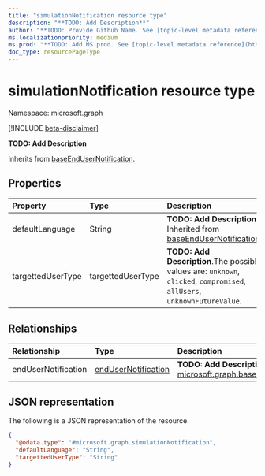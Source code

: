 ```yaml
---
title: "simulationNotification resource type"
description: "**TODO: Add Description**"
author: "**TODO: Provide Github Name. See [topic-level metadata reference](https://aka.ms/msgo?pagePath=Document-APIs/Guidelines/Metadata)**"
ms.localizationpriority: medium
ms.prod: "**TODO: Add MS prod. See [topic-level metadata reference](https://aka.ms/msgo?pagePath=Document-APIs/Guidelines/Metadata)**"
doc_type: resourcePageType
---
```


# simulationNotification resource type

Namespace: microsoft.graph

[!INCLUDE [beta-disclaimer](../../includes/beta-disclaimer.md)]

**TODO: Add Description**


Inherits from [baseEndUserNotification](../resources/baseendusernotification.md).

## Properties
|Property|Type|Description|
|:---|:---|:---|
|defaultLanguage|String|**TODO: Add Description** Inherited from [baseEndUserNotification](../resources/baseendusernotification.md).|
|targettedUserType|targettedUserType|**TODO: Add Description**.The possible values are: `unknown`, `clicked`, `compromised`, `allUsers`, `unknownFutureValue`.|

## Relationships
|Relationship|Type|Description|
|:---|:---|:---|
|endUserNotification|[endUserNotification](../resources/endusernotification.md)|**TODO: Add Description** Inherited from [microsoft.graph.baseEndUserNotification](../resources/baseendusernotification.md)|

## JSON representation
The following is a JSON representation of the resource.
<!-- {
  "blockType": "resource",
  "@odata.type": "microsoft.graph.simulationNotification"
}
-->
``` json
{
  "@odata.type": "#microsoft.graph.simulationNotification",
  "defaultLanguage": "String",
  "targettedUserType": "String"
}
```

